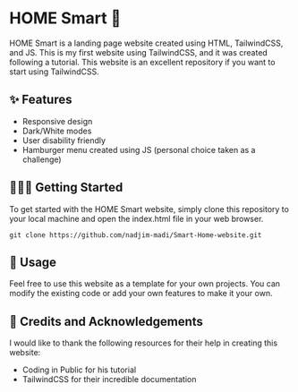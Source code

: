 # HOME Smart 📱

HOME Smart is a landing page website created using HTML, TailwindCSS, and JS. This is my first website using TailwindCSS, and it was created following a tutorial. This website is an excellent repository if you want to start using TailwindCSS. 

## ✨ Features

- Responsive design
- Dark/White modes
- User disability friendly
- Hamburger menu created using JS (personal choice taken as a challenge)

## 👨🏼‍💻 Getting Started

To get started with the HOME Smart website, simply clone this repository to your local machine and open the index.html file in your web browser. 

``git clone https://github.com/nadjim-madi/Smart-Home-website.git``

## 🤝 Usage

Feel free to use this website as a template for your own projects. You can modify the existing code or add your own features to make it your own. 

## 👏 Credits and Acknowledgements

I would like to thank the following resources for their help in creating this website:
- Coding in Public for his tutorial 
- TailwindCSS for their incredible documentation


